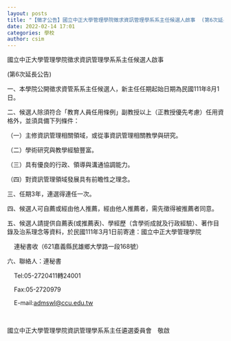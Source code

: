 ```yaml
---
layout: posts
title: "【徵才公告】國立中正大學管理學院徵求資訊管理學系系主任候選人啟事  (第6次延長公告)"
date: 2022-02-14 17:01
categories: 學校
author: csim
---
```


國立中正大學管理學院徵求資訊管理學系系主任候選人啟事

(第6次延長公告)

一、本學院公開徵求資管系系主任候選人，新主任任期起始日期為民國111年8月1日。

二、候選人除須符合「教育人員任用條例」副教授以上（正教授優先考慮）任用資格外，並須具備下列條件：

（一）主修資訊管理相關領域，或從事資訊管理相關教學與研究。

（二）學術研究與教學經驗豐富。

（三）具有優良的行政、領導與溝通協調能力。

（四）對資訊管理領域發展具有前瞻性之理念。

三、任期3年，連選得連任一次。

四、候選人可自薦或經由他人推薦，經由他人推薦者，需先徵得被推薦者同意。

五、候選人請提供自薦表(或推薦表)、學經歷（含學術成就及行政經驗）、著作目錄及治系理念等資料，於民國111年3月1日前寄達：國立中正大學管理學院

    連秘書收（621嘉義縣民雄鄉大學路一段168號）

六、聯絡人：連秘書

    Tel:05-2720411轉24001

    Fax:05-2720979

    E-mail:admswl@ccu.edu.tw

 

國立中正大學管理學院資訊管理學系系主任遴選委員會　敬啟
